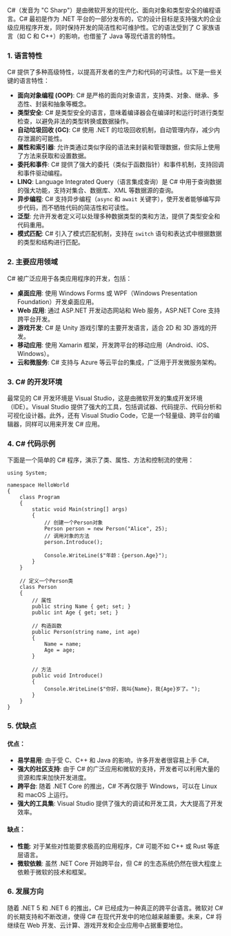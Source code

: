 C#（发音为 "C Sharp"）是由微软开发的现代化、面向对象和类型安全的编程语言。C# 最初是作为 .NET 平台的一部分发布的，它的设计目标是支持强大的企业级应用程序开发，同时保持开发的简洁性和可维护性。它的语法受到了 C 家族语言（如 C 和 C++）的影响，也借鉴了 Java 等现代语言的特性。

### 1. **语言特性**

C# 提供了多种高级特性，以提高开发者的生产力和代码的可读性。以下是一些关键的语言特性：

- **面向对象编程 (OOP)**: C# 是严格的面向对象语言，支持类、对象、继承、多态性、封装和抽象等概念。
- **类型安全**: C# 是类型安全的语言，意味着编译器会在编译时和运行时进行类型检查，以避免非法的类型转换或数据操作。
- **自动垃圾回收 (GC)**: C# 使用 .NET 的垃圾回收机制，自动管理内存，减少内存泄漏的可能性。
- **属性和索引器**: 允许类通过类似字段的语法来封装和管理数据，但实际上使用了方法来获取和设置数据。
- **委托和事件**: C# 提供了强大的委托（类似于函数指针）和事件机制，支持回调和事件驱动编程。
- **LINQ**: Language Integrated Query（语言集成查询）是 C# 中用于查询数据的强大功能，支持对集合、数据库、XML 等数据源的查询。
- **异步编程**: C# 支持异步编程（`async` 和 `await` 关键字），使开发者能够编写异步代码，而不牺牲代码的简洁性和可读性。
- **泛型**: 允许开发者定义可以处理多种数据类型的类和方法，提供了类型安全和代码重用。
- **模式匹配**: C# 引入了模式匹配机制，支持在 `switch` 语句和表达式中根据数据的类型和结构进行匹配。

### 2. **主要应用领域**

C# 被广泛应用于各类应用程序的开发，包括：

- **桌面应用**: 使用 Windows Forms 或 WPF（Windows Presentation Foundation）开发桌面应用。
- **Web 应用**: 通过 ASP.NET 开发动态网站和 Web 服务，ASP.NET Core 支持跨平台开发。
- **游戏开发**: C# 是 Unity 游戏引擎的主要开发语言，适合 2D 和 3D 游戏的开发。
- **移动应用**: 使用 Xamarin 框架，开发跨平台的移动应用（Android、iOS、Windows）。
- **云和微服务**: C# 支持与 Azure 等云平台的集成，广泛用于开发微服务架构。

### 3. **C# 的开发环境**

最常见的 C# 开发环境是 Visual Studio，这是由微软开发的集成开发环境（IDE）。Visual Studio 提供了强大的工具，包括调试器、代码提示、代码分析和可视化设计器。此外，还有 Visual Studio Code，它是一个轻量级、跨平台的编辑器，同样可以用来开发 C# 应用。

### 4. **C# 代码示例**

下面是一个简单的 C# 程序，演示了类、属性、方法和控制流的使用：

```
using System;

namespace HelloWorld
{
    class Program
    {
        static void Main(string[] args)
        {
            // 创建一个Person对象
            Person person = new Person("Alice", 25);
            // 调用对象的方法
            person.Introduce();
            
            Console.WriteLine($"年龄：{person.Age}");
        }
    }

    // 定义一个Person类
    class Person
    {
        // 属性
        public string Name { get; set; }
        public int Age { get; set; }

        // 构造函数
        public Person(string name, int age)
        {
            Name = name;
            Age = age;
        }

        // 方法
        public void Introduce()
        {
            Console.WriteLine($"你好，我叫{Name}，我{Age}岁了。");
        }
    }
}
```

### 5. **优缺点**

#### 优点：

- **易学易用**: 由于受 C、C++ 和 Java 的影响，许多开发者很容易上手 C#。
- **强大的社区支持**: 由于 C# 的广泛应用和微软的支持，开发者可以利用大量的资源和库来加快开发进度。
- **跨平台**: 随着 .NET Core 的推出，C# 不再仅限于 Windows，可以在 Linux 和 macOS 上运行。
- **强大的工具集**: Visual Studio 提供了强大的调试和开发工具，大大提高了开发效率。

#### 缺点：

- **性能**: 对于某些对性能要求极高的应用程序，C# 可能不如 C++ 或 Rust 等底层语言。
- **微软依赖**: 虽然 .NET Core 开始跨平台，但 C# 的生态系统仍然在很大程度上依赖于微软的技术和框架。

### 6. **发展方向**

随着 .NET 5 和 .NET 6 的推出，C# 已经成为一种真正的跨平台语言。微软对 C# 的长期支持和不断改进，使得 C# 在现代开发中的地位越来越重要。未来，C# 将继续在 Web 开发、云计算、游戏开发和企业应用中占据重要地位。